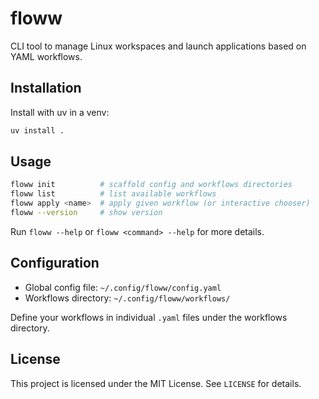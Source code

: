 # floww

CLI tool to manage Linux workspaces and launch applications based on YAML workflows.

## Installation

Install with uv in a venv:

```bash
uv install .
```

## Usage

```bash
floww init          # scaffold config and workflows directories
floww list          # list available workflows
floww apply <name>  # apply given workflow (or interactive chooser)
floww --version     # show version
```

Run `floww --help` or `floww <command> --help` for more details.

## Configuration

- Global config file: `~/.config/floww/config.yaml`
- Workflows directory: `~/.config/floww/workflows/`

Define your workflows in individual `.yaml` files under the workflows directory.

## License

This project is licensed under the MIT License. See `LICENSE` for details.
